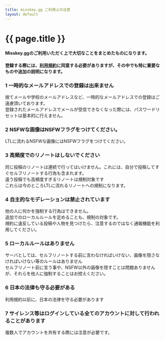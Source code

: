 ```yaml
---
title: misskey.gg ご利用上の注意
layout: default
---
```

 
# {{ page.title }}

#### Misskey.ggのご利用いただく上で大切なことをまとめたものになります。  
#### 登録する際には、[利用規約](/tos)に同意する必要がありますが、その中でも特に重要なものや追加の説明になります。  

### 1 一時的なメールアドレスでの登録は出来ません  
捨てメールや学校のメールアドレスなど、一時的なメールアドレスでの登録はご遠慮頂いております。  
登録されたメールアドレスでメールが受信できなくなった際には、パスワードリセットは基本的に行えません。  

### 2 NSFWな画像はNSFWフラグをつけてください。 
LTLに流れるNSFWな画像にはNSFWフラグをつけてください。    

### 3 高頻度でのリノートはしないでください  
同じ投稿のリノートは連続で行ってはいけません。これには、自分で投稿してすぐセルフリノートする行為も含まれます。  
違う投稿でも高頻度すぎるリノートは規制対象です  
これらは今のところLTLに流れるリノートへの規制になります。  

### 4 自主的なモデレーションは禁止されています  
他の人に何かを強制する行為はできません。  
追加でのローカルルールを定めることも、規制の対象です。  
規約に違反している投稿や人物を見つけたら、注意するのではなく通報機能を利用してください。

### 5 ローカルルールはありません  
サーバとしては、セルフリノートする前に言わなければいけない、画像を隠さなければいけない等のルールはありません  
セルフリノート前に言う事や、NSFW以外の画像を隠すことは問題ありませんが、それらを他人に強制することはお控えください。    

### 6 日本の法律も守る必要がある  
利用規約以前に、日本の法律を守る必要があります  

### 7 サイレンス等はログインしている全てのアカウントに対して行われることがあります  
複数人でアカウントを共有する際には注意が必要です。  

